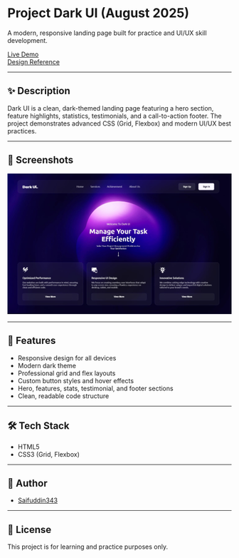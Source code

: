 # Project Dark UI (August 2025)

A modern, responsive landing page built for practice and UI/UX skill development.

[Live Demo](https://saifuddin343.github.io/project-dark-ui/)  
[Design Reference](https://shorturl.at/tXDM9)

---

## ✨ Description

Dark UI is a clean, dark-themed landing page featuring a hero section, feature highlights, statistics, testimonials, and a call-to-action footer. The project demonstrates advanced CSS (Grid, Flexbox) and modern UI/UX best practices.

---

## 📸 Screenshots

![Dark UI Screenshot](assets/screenshot.jpg)

---

## 🚀 Features

- Responsive design for all devices
- Modern dark theme
- Professional grid and flex layouts
- Custom button styles and hover effects
- Hero, features, stats, testimonial, and footer sections
- Clean, readable code structure

---

## 🛠️ Tech Stack

- HTML5
- CSS3 (Grid, Flexbox)

---

## 👤 Author

- [Saifuddin343](https://github.com/saifuddin343)

---

## 📄 License

This project is for learning and practice purposes only.
